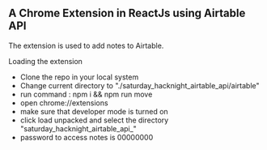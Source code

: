 ## A Chrome Extension in ReactJs using Airtable API

The extension is used to add notes to Airtable.

Loading the extension
- Clone the repo in your local system
- Change current directory to "./saturday_hacknight_airtable_api/airtable"
- run command : npm i && npm run move
- open chrome://extensions
- make sure that developer mode is turned on
- click load unpacked and select the directory "saturday_hacknight_airtable_api\_"
- password to access notes is 00000000

